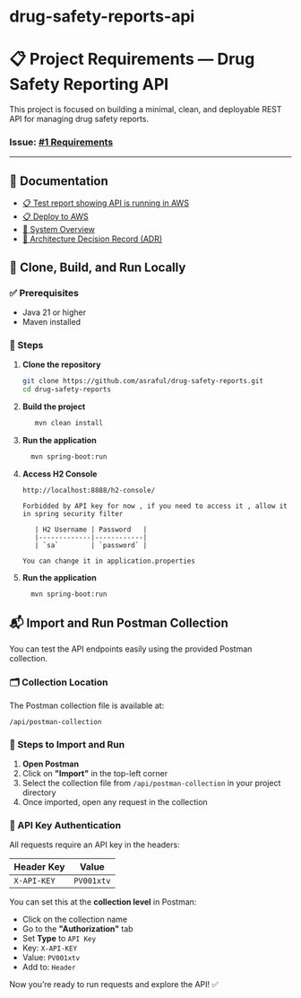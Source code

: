 # drug-safety-reports-api



# 📋 Project Requirements — Drug Safety Reporting API

This project is focused on building a minimal, clean, and deployable REST API for managing drug safety reports.

### Issue: [#1 Requirements](https://github.com/asraful/drug-safety-reports/issues/1)

---

## 📄 Documentation

- [📋 Test report showing API is running in AWS](free-form-report.md)
- [📋 Deploy to AWS](deploy-to-aws.md)
- [🧾 System Overview](system-overview.md)
- [🧾 Architecture Decision Record (ADR)](adr.md)



## 🚀 Clone, Build, and Run Locally

### ✅ Prerequisites

- Java 21 or higher
- Maven installed

### 🔧 Steps

1. **Clone the repository**

   ```bash
   git clone https://github.com/asraful/drug-safety-reports.git
   cd drug-safety-reports


2. **Build the project**

     ```bash
        mvn clean install

3. **Run the application**
      
    ```bash
      mvn spring-boot:run

4. **Access H2 Console**
    ```
    http://localhost:8888/h2-console/
    
    Forbidded by API key for now , if you need to access it , allow it in spring security filter
    
       | H2 Username | Password   |
       |-------------|------------|
       | `sa`        | `password` |
    
    You can change it in application.properties  

5. **Run the application**

    ```bash
      mvn spring-boot:run

## 📬 Import and Run Postman Collection

You can test the API endpoints easily using the provided Postman collection.

### 🗂️ Collection Location

The Postman collection file is available at:

    /api/postman-collection



### 🔧 Steps to Import and Run

1. **Open Postman**
2. Click on **"Import"** in the top-left corner
3. Select the collection file from `/api/postman-collection` in your project directory
4. Once imported, open any request in the collection

### 🔐 API Key Authentication

All requests require an API key in the headers:

| Header Key   | Value     |
|--------------|-----------|
| `X-API-KEY`  | `PV001xtv` |

You can set this at the **collection level** in Postman:

- Click on the collection name
- Go to the **"Authorization"** tab
- Set **Type** to `API Key`
- Key: `X-API-KEY`
- Value: `PV001xtv`
- Add to: `Header`

Now you’re ready to run requests and explore the API! ✅







    

